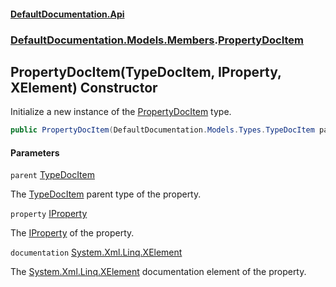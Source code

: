 #### [DefaultDocumentation.Api](index.md 'index')
### [DefaultDocumentation.Models.Members](index.md#DefaultDocumentation.Models.Members 'DefaultDocumentation.Models.Members').[PropertyDocItem](PropertyDocItem.md 'DefaultDocumentation.Models.Members.PropertyDocItem')

## PropertyDocItem(TypeDocItem, IProperty, XElement) Constructor

Initialize a new instance of the [PropertyDocItem](PropertyDocItem.md 'DefaultDocumentation.Models.Members.PropertyDocItem') type.

```csharp
public PropertyDocItem(DefaultDocumentation.Models.Types.TypeDocItem parent, IProperty property, System.Xml.Linq.XElement? documentation);
```
#### Parameters

<a name='DefaultDocumentation.Models.Members.PropertyDocItem.PropertyDocItem(DefaultDocumentation.Models.Types.TypeDocItem,IProperty,System.Xml.Linq.XElement).parent'></a>

`parent` [TypeDocItem](TypeDocItem.md 'DefaultDocumentation.Models.Types.TypeDocItem')

The [TypeDocItem](TypeDocItem.md 'DefaultDocumentation.Models.Types.TypeDocItem') parent type of the property.

<a name='DefaultDocumentation.Models.Members.PropertyDocItem.PropertyDocItem(DefaultDocumentation.Models.Types.TypeDocItem,IProperty,System.Xml.Linq.XElement).property'></a>

`property` [IProperty](https://github.com/icsharpcode/ILSpy 'ICSharpCode.Decompiler.TypeSystem.IProperty')

The [IProperty](https://github.com/icsharpcode/ILSpy 'ICSharpCode.Decompiler.TypeSystem.IProperty') of the property.

<a name='DefaultDocumentation.Models.Members.PropertyDocItem.PropertyDocItem(DefaultDocumentation.Models.Types.TypeDocItem,IProperty,System.Xml.Linq.XElement).documentation'></a>

`documentation` [System.Xml.Linq.XElement](https://docs.microsoft.com/en-us/dotnet/api/System.Xml.Linq.XElement 'System.Xml.Linq.XElement')

The [System.Xml.Linq.XElement](https://docs.microsoft.com/en-us/dotnet/api/System.Xml.Linq.XElement 'System.Xml.Linq.XElement') documentation element of the property.